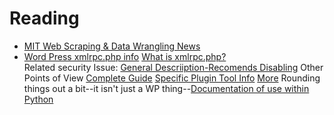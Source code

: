 # Reading 
* [MIT Web Scraping & Data Wrangling News](https://www.technologyreview.com/2020/12/08/1013440/web-scraping-van-buren-case-supreme-court-opinion/)
* [Word Press xmlrpc.php info](https://codex.wordpress.org/XML-RPC_Support) [What is xmlrpc.php?](http://xmlrpc.com/)    
Related security Issue:  [General Descriiption-Recomends Disabling](https://www.hostinger.com/tutorials/xmlrpc-wordpress) Other Points of View [Complete Guide](https://kinsta.com/blog/xmlrpc-php/) [Specific Plugin Tool Info](https://www.wordfence.com/blog/2020/12/the-nonenone-brute-force-attacks-even-hackers-need-qa/) [More](https://www.wordfence.com/blog/2015/10/should-you-disable-xml-rpc-on-wordpress/)  Rounding things out a bit--it isn't just a WP thing--[Documentation of use within Python](https://docs.python.org/3/library/xmlrpc.client.html)
